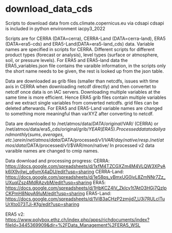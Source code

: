 # download_data_cds
Scripts to download data from cds.climate.copernicus.eu via cdsapi
cdsapi is included in python environment iacpy3_2022

Scripts are for CERRA (DATA=cerra), CERRA-Land (DATA=cerra-land), ERA5 (DATA=era5-cds) and ERA5-Land(DATA=era5-land_cds) data.
Variable names are specified in scripts for CERRA. Different scripts for different product types (forecast or analysis),
 level types (surface or atmosphere, soil, or pressure levels).
For ERA5 and ERA5-land data the ERA5_variables.json file contains the varaible information, in the scripts only the
short name needs to be given, the rest is looked up from the json table.

Data are downloaded as grib files (smaller than netcdfs, issues with time axis in CERRA when downloading netcdf directly)
 and then convertet to netcdf once data is on IAC servers.
 Downloading multiple variables at the same time is more efficient.
 Hence ERA5 grib files contain multiple variables and we extract single variables from converted netcdfs. grid files can be deleted afterwards.
For ERA5 and ERA5-Land variable names are changed to something more meaningful than varXYZ after converting to netcdf.

Data are downloaded to /net/atmos/data/$DATA/original/$VAR/ (CERRA) or /net/atmos/data/era5_cds/original/grib/$YEAR (ERA5).
Processed data to daily and monthly (sums, averages, etc.) are in /net/atmos/data/$DATA/processed/v1/$VAR/day/native/
 resp. /net/atmos/data/$DATA/processed/v1/$VAR/mon/native/
In processed v2 data varaible names are changed to cmip names.

Data download and processing progress:
CERRA: https://docs.google.com/spreadsheets/d/1xfM4TZCGXZm4M4VLQW3XPyAk6IX9vjlwj_p6ymX4aDU/edit?usp=sharing
CERRA-Land: https://docs.google.com/spreadsheets/d/1e58ps_yBmxUG0jvL8ZmNNr7Zz_UXuqIZsz4MdRAzvbM/edit?usp=sharing
ERA5: https://docs.google.com/spreadsheets/d/1HbKCZ4lV_ZkIcy1t7AtO3HGj7QzlpCKPmH8NpyA9IuM/edit?usp=sharing
ERA5-Land: https://docs.google.com/spreadsheets/d/1ViB3aCHzP2zmjjd7_U3j7RULcITuUrXto073TJi-Kfg/edit?usp=sharing

ERA5 v2: https://www.polybox.ethz.ch/index.php/apps/richdocuments/index?fileId=3445369909&dir=%2FData_Management%2FERA5_WSL
